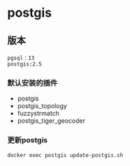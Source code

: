 # postgis

## 版本

    pgsql：13
    postgis:2.5

### 默认安装的插件

- postgis
- postgis_topology
- fuzzystrmatch
- postgis_tiger_geocoder

### 更新postgis

    docker exec postgis update-postgis.sh
